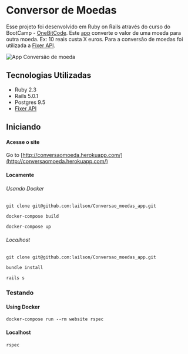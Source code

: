# Conversor de Moedas

Esse projeto foi desenvolvido em Ruby on Rails através do curso do BootCamp - [OneBitCode](http://onebitcode.com). Este [app](http://conversaomoeda.herokuapp.com/) converte o valor de uma moeda para outra moeda. Ex: 10 reais custa X euros. Para a conversão de moedas foi utilizada a [Fixer API](http://fixer.io/).

![App Conversão de moeda][logo]

[logo]: https://raw.githubusercontent.com/lailson/Conversao_moedas_app/master/public/site.png "APP"


## Tecnologias Utilizadas

- Ruby 2.3
- Rails 5.0.1
- Postgres 9.5
- [Fixer API](http://fixer.io/)

## Iniciando

#### Acesse o site

Go to [http://conversaomoeda.herokuapp.com/](http://conversaomoeda.herokuapp.com/)

#### Locamente

###### Usando Docker

```
git clone git@github.com:lailson/Conversao_moedas_app.git

docker-compose build

docker-compose up
```

###### Localhost

```
git clone git@github.com:lailson/Conversao_moedas_app.git

bundle install

rails s
```

### Testando

#### Using Docker

```
docker-compose run --rm website rspec
```

#### Localhost


```
rspec

```
